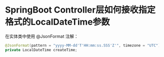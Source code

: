# SpringBoot Controller层如何接收指定格式的LocalDateTime参数

在实体类中使用  @JsonFormat 注解：

```java
@JsonFormat(pattern = "yyyy-MM-dd'T'HH:mm:ss.SSS'Z'", timezone = "UTC")
private LocalDateTime createTime;
```